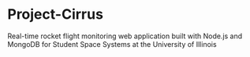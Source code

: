 Project-Cirrus
==============

Real-time rocket flight monitoring web application built with Node.js and MongoDB for Student Space Systems at the University of Illinois
